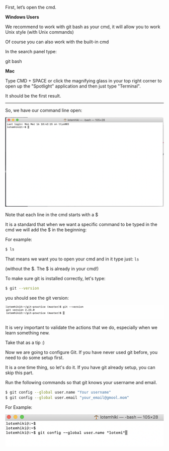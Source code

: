 First, let’s open the cmd.

  

**Windows Users**

We recommend to work with git bash as your cmd, it will allow you to work Unix style (with Unix commands)

Of course you can also work with the built-in cmd

In the search panel type:

git bash

  

**Mac**

Type CMD + SPACE or click the magnifying glass in your top right corner to open up the "Spotlight" application and then just type "Terminal".

It should be the first result.

  

----------

  

So, we have our command line open:

  


![.guides/img/PROD_A2397-0](./PROD_A2397-0.png)

  

Note that each line in the cmd starts with a $

  

  

It is a standard that when we want a specific command to be typed in the cmd we will add the $ in the beginning:

For example:

```bash
$ ls
```
  

That means we want you to open your cmd and in it type just: `ls`

(without the $. The $ is already in your cmd!)

  

To make sure git is installed correctly, let's type:
```bash
$ git --version
```
  

you should see the git version:

  



![.guides/img/PROD_A2397-1](./PROD_A2397-1.png)

It is very important to validate the actions that we do, especially when we learn something new.

Take that as a tip :)

  

Now we are going to configure Git. If you have never used git before, you need to do some setup first.

It is a one time thing, so let's do it. If you have git already setup, you can skip this part.

  

Run the following commands so that git knows your username and email.

```bash
$ git config --global user.name "Your username"
$ git config --global user.email "your_email@gmool.mom"
```
  

For Example:

  

![.guides/img/PROD_A2397-2](./PROD_A2397-2.png)